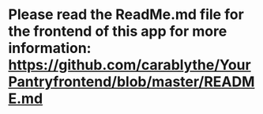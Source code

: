 # Please read the ReadMe.md file for the frontend of this app for more information: https://github.com/carablythe/YourPantryfrontend/blob/master/README.md

